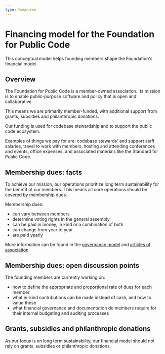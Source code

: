 ```yaml
---
type: Resource
---
```


# Financing model for the Foundation for Public Code

This conceptual model helps founding members shape the Foundation's financial model.

## Overview

The Foundation for Public Code is a member-owned association. Its mission is to enable public-purpose software and policy that is open and collaborative.

This means we are primarily member-funded, with additional support from grants, subsidies and philanthropic donations.

Our funding is used for codebase stewardship and to support the public code ecosystem.

Examples of things we pay for are: codebase stewards' and support staff salaries, travel to work with members, hosting and attending conferences and events, office expenses, and associated materials like the Standard for Public Code.

## Membership dues: facts

To achieve our mission, our operations prioritize long term sustainability for the benefit of our members. This means all core operations should be covered by membership dues.

Membership dues:

* can vary between members
* determine voting rights in the general assembly
* can be paid in money, in kind or a combination of both
* can change from year to year
* are paid yearly

More information can be found in the [governance model](governance-model.md) and [articles of association](articles-of-association.md).

## Membership dues: open discussion points

The founding members are currently working on:

* how to define the appropriate and proportional rate of dues for each member
* what in-kind contributions can be made instead of cash, and how to value these
* what financial governance and documentation do members require for their internal budgeting and auditing processes

## Grants, subsidies and philanthropic donations

As our focus is on long term sustainability, our financial model should not rely on grants, subsidies or philanthropic donations.
